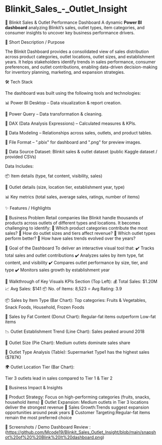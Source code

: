 # Blinkit_Sales_-_Outlet_Insight

🛒 Blinkit Sales & Outlet Performance Dashboard
A dynamic **Power BI dashboard** analyzing Blinkit’s sales, outlet types, item categories, and consumer insights to uncover key business performance drivers.


📌 Short Description / Purpose


The Blinkit Dashboard provides a consolidated view of sales distribution across product categories, outlet locations, outlet sizes, and establishment years.
It helps stakeholders identify trends in sales performance, consumer preferences, and outlet contributions, enabling data-driven decision-making for inventory planning, marketing, and expansion strategies.




🛠 Tech Stack

The dashboard was built using the following tools and technologies:

📊 Power BI Desktop – Data visualization & report creation.

📂 Power Query – Data transformation & cleaning.

🧮 DAX (Data Analysis Expressions) – Calculated measures & KPIs.

📝 Data Modeling – Relationships across sales, outlets, and product tables.

📁 File Format – ".pbix" for dashboard and ".png" for preview images.





📂 Data Source
Dataset: Blinkit sales & outlet dataset (public Kaggle dataset / provided CSVs)

Data Includes:

📦 Item details (type, fat content, visibility, sales)

🏬 Outlet details (size, location tier, establishment year, type)

📊 Key metrics (total sales, average sales, ratings, number of items)





✨ Features / Highlights

🔹 Business Problem
Retail companies like Blinkit handle thousands of products across outlets of different types and locations.
It becomes challenging to identify:
📌 Which product categories contribute the most sales?
📌 How do outlet sizes and tiers affect revenue?
📌 Which outlet types perform better?
📌 How have sales trends evolved over the years?


🔹 Goal of the Dashboard
To deliver an interactive visual tool that:
✔️ Tracks total sales and outlet contributions
✔️ Analyzes sales by item type, fat content, and visibility
✔️ Compares outlet performance by size, tier, and type
✔️ Monitors sales growth by establishment year


🔹 Walkthrough of Key Visuals
KPIs Section (Top Left):
💰 Total Sales: $1.20M
📈 Avg Sales: $141
📦 No. of Items: 8,523
⭐ Avg Rating: 3.9


📦 Sales by Item Type (Bar Chart):
Top categories: Fruits & Vegetables, Snack Foods, Household, Frozen Foods

🥛 Sales by Fat Content (Donut Chart):
Regular-fat items outperform Low-fat items

📉 Outlet Establishment Trend (Line Chart):
Sales peaked around 2018

🏬 Outlet Size (Pie Chart):
Medium outlets dominate sales share

📑 Outlet Type Analysis (Table):
Supermarket Type1 has the highest sales ($787K)

🌍 Outlet Location Tier (Bar Chart):

Tier 3 outlets lead in sales compared to Tier 1 & Tier 2


🔹 Business Impact & Insights

📌 Product Strategy: Focus on high-performing categories (fruits, snacks, household items)
📌 Outlet Expansion: Medium outlets in Tier 3 locations deliver the strongest revenue
📌 Sales Growth:Trends suggest expansion opportunities around peak years
📌 Customer Targeting:Regular-fat items remain the most preferred choice


📸 Screenshots / Demo
Dashboard Review : (https://github.com/Mcode19/Blinkit_Sales_Outlet_Insight/blob/main/snapshot%20of%20%20Blink%20It%20dashboard.png)


